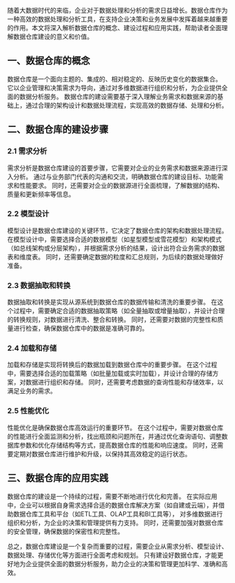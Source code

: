 随着大数据时代的来临，企业对于数据处理和分析的需求日益增长。数据仓库作为一种高效的数据处理和分析工具，在支持企业决策和业务发展中发挥着越来越重要的作用。本文将深入解析数据仓库的概念、建设过程和应用实践，帮助读者全面理解数据仓库建设的意义和价值。

## 一、数据仓库的概念
数据仓库是一个面向主题的、集成的、相对稳定的、反映历史变化的数据集合。
它以企业管理和决策需求为导向，通过对多维数据进行组织和分析，为企业提供全面的数据分析服务。
数据仓库的建设需要基于深入理解业务需求和数据来源的基础上，通过合理的架构设计和数据处理流程，实现高效的数据存储、处理和分析。

## 二、数据仓库的建设步骤

### 2.1 需求分析
需求分析是数据仓库建设的首要步骤，它需要对企业的业务需求和数据来源进行深入分析。
通过与业务部门代表的沟通和交流，明确数据仓库的建设目标、功能需求和性能要求。
同时，还需要对企业的数据源进行全面梳理，了解数据的结构、质量和更新频率等信息。

### 2.2 模型设计
模型设计是数据仓库建设的关键环节，它决定了数据仓库的架构和数据处理流程。
在模型设计中，需要选择合适的数据模型（如星型模型或雪花模型）和架构模式（如总线架构或分层架构），并根据需求分析的结果，设计出符合业务需求的数据表和维度表。
同时，还需要确定数据的粒度和汇总规则，为后续的数据处理做好准备。

### 2.3 数据抽取和转换
数据抽取和转换是实现从源系统到数据仓库的数据传输和清洗的重要步骤。
在这个过程中，需要确定合适的数据抽取策略（如全量抽取或增量抽取），并设计合理的转换规则，对数据进行清洗、整合和转换。
同时，还需要对数据的完整性和质量进行检查，确保数据仓库中的数据是准确可靠的。

### 2.4 加载和存储
加载和存储是实现将转换后的数据加载到数据仓库中的重要步骤。
在这个过程中，需要选择合适的加载策略（如批量加载或实时加载），并设计合理的存储方案，对数据进行组织和存储。
同时，还需要考虑数据的查询性能和存储效率，以满足业务的需求。

### 2.5 性能优化
性能优化是确保数据仓库高效运行的重要环节。
在这个过程中，需要对数据仓库的性能进行全面监测和分析，找出瓶颈和问题所在，并通过优化查询语句、调整数据库参数和优化存储结构等方式，提高数据仓库的性能和响应速度。
同时，还需要定期对数据仓库进行维护和升级，以保持其高效稳定的运行状态。

## 三、数据仓库的应用实践
数据仓库的建设是一个持续的过程，需要不断地进行优化和完善。
在实际应用中，企业可以根据自身需求选择合适的数据仓库解决方案（如自建或云端），并借助数据仓库工具和平台（如ETL工具、OLAP工具和BI工具等），
对多维数据进行组织和分析，为企业的决策和管理提供有力支持。
同时，还需要加强对数据仓库的安全管理，确保数据的保密性和完整性。

总之，数据仓库建设是一个复杂而重要的过程，需要企业从需求分析、模型设计、数据处理、存储优化等方面进行全面考虑和规划。
只有建设好数据仓库，才能更好地为企业提供全面的数据分析服务，助力企业的决策和管理更加科学、准确和高效。
